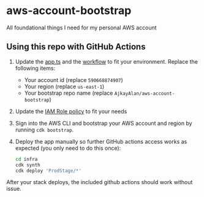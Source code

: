 # aws-account-bootstrap

All foundational things I need for my personal AWS account

## Using this repo with GitHub Actions

1. Update the [app.ts](infra/bin/app.ts) and the [workflow](.github/workflows/build-and-deploy.yaml) to fit your environment. Replace the following items:

   - Your account id (replace `590668874907`)
   - Your region (replace `us-east-1`)
   - Your bootstrap repo name (replace `AjkayAlan/aws-account-bootstrap`)

2. Update the [IAM Role policy](infra/lib/stacks/github-actions-cicd-access-stack.ts) to fit your needs

3. Sign into the AWS CLI and bootstrap your AWS account and region by running `cdk bootstrap`.

4. Deploy the app manually so further GitHub actions access works as expected (you only need to do this once):

   ```sh
   cd infra
   cdk synth
   cdk deploy 'ProdStage/*'
   ```

After your stack deploys, the included github actions should work without issue.

